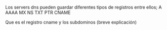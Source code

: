Los servers dns pueden guardar diferentes tipos de registros entre ellos;
A
AAAA
MX
NS
TXT
PTR
CNAME

Que es el registro cname y los subdominos (breve explicación)

